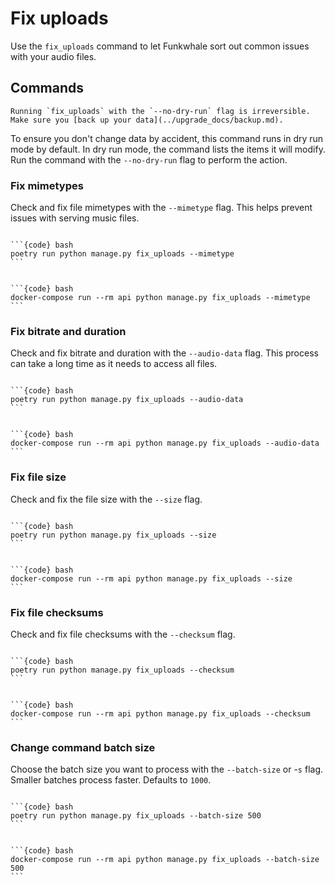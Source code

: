 # Fix uploads

Use the `fix_uploads` command to let Funkwhale sort out common issues with your audio files.

## Commands

```{warning}
Running `fix_uploads` with the `--no-dry-run` flag is irreversible. Make sure you [back up your data](../upgrade_docs/backup.md).
```

To ensure you don't change data by accident, this command runs in dry run mode by default. In dry run mode, the command lists the items it will modify. Run the command with the `--no-dry-run` flag to perform the action.

### Fix mimetypes

Check and fix file mimetypes with the `--mimetype` flag. This helps prevent issues with serving music files.

````{tabbed} Debian

```{code} bash
poetry run python manage.py fix_uploads --mimetype
```

````

````{tabbed} Docker

```{code} bash
docker-compose run --rm api python manage.py fix_uploads --mimetype
```

````

### Fix bitrate and duration

Check and fix bitrate and duration with the `--audio-data` flag. This process can take a long time as it needs to access all files.

````{tabbed} Debian

```{code} bash
poetry run python manage.py fix_uploads --audio-data
```

````

````{tabbed} Docker

```{code} bash
docker-compose run --rm api python manage.py fix_uploads --audio-data
```

````

### Fix file size

Check and fix the file size with the `--size` flag.

````{tabbed} Debian

```{code} bash
poetry run python manage.py fix_uploads --size
```

````

````{tabbed} Docker

```{code} bash
docker-compose run --rm api python manage.py fix_uploads --size
```

````

### Fix file checksums

Check and fix file checksums with the `--checksum` flag.

````{tabbed} Debian

```{code} bash
poetry run python manage.py fix_uploads --checksum
```

````

````{tabbed} Docker

```{code} bash
docker-compose run --rm api python manage.py fix_uploads --checksum
```

````

### Change command batch size

Choose the batch size you want to process with the `--batch-size` or -`s` flag. Smaller batches process faster. Defaults to `1000`.

````{tabbed} Debian

```{code} bash
poetry run python manage.py fix_uploads --batch-size 500
```

````

````{tabbed} Docker

```{code} bash
docker-compose run --rm api python manage.py fix_uploads --batch-size 500
```

````
